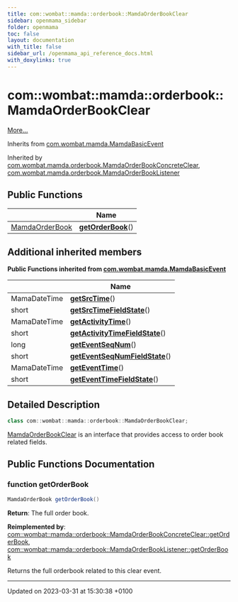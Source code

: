 ```yaml
---
title: com::wombat::mamda::orderbook::MamdaOrderBookClear
sidebar: openmama_sidebar
folder: openmama
toc: false
layout: documentation
with_title: false
sidebar_url: /openmama_api_reference_docs.html
with_doxylinks: true
---
```


# com::wombat::mamda::orderbook::MamdaOrderBookClear



 [More...](#detailed-description)

Inherits from [com.wombat.mamda.MamdaBasicEvent](interfacecom_1_1wombat_1_1mamda_1_1MamdaBasicEvent.html)

Inherited by [com.wombat.mamda.orderbook.MamdaOrderBookConcreteClear](classcom_1_1wombat_1_1mamda_1_1orderbook_1_1MamdaOrderBookConcreteClear.html), [com.wombat.mamda.orderbook.MamdaOrderBookListener](classcom_1_1wombat_1_1mamda_1_1orderbook_1_1MamdaOrderBookListener.html)

## Public Functions

|                | Name           |
| -------------- | -------------- |
| [MamdaOrderBook](classcom_1_1wombat_1_1mamda_1_1orderbook_1_1MamdaOrderBook.html) | **[getOrderBook](interfacecom_1_1wombat_1_1mamda_1_1orderbook_1_1MamdaOrderBookClear.html#function-getorderbook)**() |

## Additional inherited members

**Public Functions inherited from [com.wombat.mamda.MamdaBasicEvent](interfacecom_1_1wombat_1_1mamda_1_1MamdaBasicEvent.html)**

|                | Name           |
| -------------- | -------------- |
| MamaDateTime | **[getSrcTime](interfacecom_1_1wombat_1_1mamda_1_1MamdaBasicEvent.html#function-getsrctime)**() |
| short | **[getSrcTimeFieldState](interfacecom_1_1wombat_1_1mamda_1_1MamdaBasicEvent.html#function-getsrctimefieldstate)**() |
| MamaDateTime | **[getActivityTime](interfacecom_1_1wombat_1_1mamda_1_1MamdaBasicEvent.html#function-getactivitytime)**() |
| short | **[getActivityTimeFieldState](interfacecom_1_1wombat_1_1mamda_1_1MamdaBasicEvent.html#function-getactivitytimefieldstate)**() |
| long | **[getEventSeqNum](interfacecom_1_1wombat_1_1mamda_1_1MamdaBasicEvent.html#function-geteventseqnum)**() |
| short | **[getEventSeqNumFieldState](interfacecom_1_1wombat_1_1mamda_1_1MamdaBasicEvent.html#function-geteventseqnumfieldstate)**() |
| MamaDateTime | **[getEventTime](interfacecom_1_1wombat_1_1mamda_1_1MamdaBasicEvent.html#function-geteventtime)**() |
| short | **[getEventTimeFieldState](interfacecom_1_1wombat_1_1mamda_1_1MamdaBasicEvent.html#function-geteventtimefieldstate)**() |


## Detailed Description

```java
class com::wombat::mamda::orderbook::MamdaOrderBookClear;
```


[MamdaOrderBookClear](interfacecom_1_1wombat_1_1mamda_1_1orderbook_1_1MamdaOrderBookClear.html) is an interface that provides access to order book related fields. 

## Public Functions Documentation

### function getOrderBook

```java
MamdaOrderBook getOrderBook()
```


**Return**: The full order book. 

**Reimplemented by**: [com::wombat::mamda::orderbook::MamdaOrderBookConcreteClear::getOrderBook](classcom_1_1wombat_1_1mamda_1_1orderbook_1_1MamdaOrderBookConcreteClear.html#function-getorderbook), [com::wombat::mamda::orderbook::MamdaOrderBookListener::getOrderBook](classcom_1_1wombat_1_1mamda_1_1orderbook_1_1MamdaOrderBookListener.html#function-getorderbook)


Returns the full orderbook related to this clear event.


-------------------------------

Updated on 2023-03-31 at 15:30:38 +0100